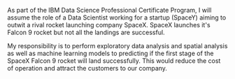 As part of the IBM Data Science Professional Certificate Program, I will assume the role of a Data Scientist working for a startup (SpaceY) aiming to outwit a rival rocket launching company SpaceX. SpaceX launches it's Falcon 9 rocket but not all the landings are successful.

My responsibility is to perform exploratory data analysis and spatial analysis as well as machine learning models to predicting if the first stage of the SpaceX Falcon 9 rocket will land successfully. This would reduce the cost of operation and attract the customers to our company.
